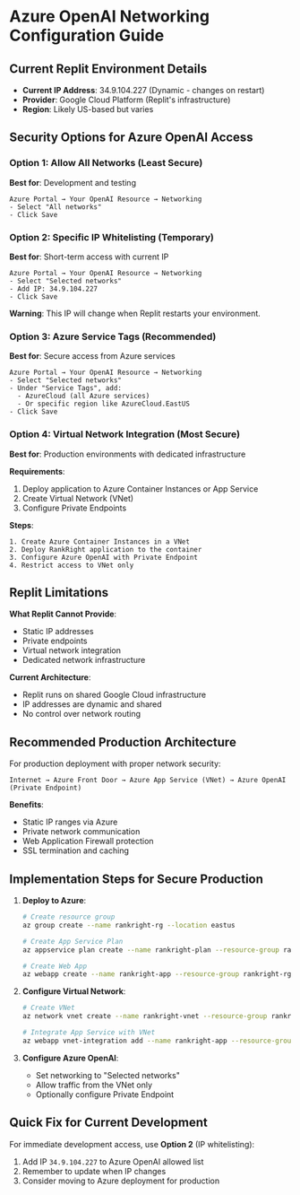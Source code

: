 # Azure OpenAI Networking Configuration Guide

## Current Replit Environment Details
- **Current IP Address**: 34.9.104.227 (Dynamic - changes on restart)
- **Provider**: Google Cloud Platform (Replit's infrastructure)
- **Region**: Likely US-based but varies

## Security Options for Azure OpenAI Access

### Option 1: Allow All Networks (Least Secure)
**Best for**: Development and testing
```
Azure Portal → Your OpenAI Resource → Networking
- Select "All networks"
- Click Save
```

### Option 2: Specific IP Whitelisting (Temporary)
**Best for**: Short-term access with current IP
```
Azure Portal → Your OpenAI Resource → Networking
- Select "Selected networks"
- Add IP: 34.9.104.227
- Click Save
```
**Warning**: This IP will change when Replit restarts your environment.

### Option 3: Azure Service Tags (Recommended)
**Best for**: Secure access from Azure services
```
Azure Portal → Your OpenAI Resource → Networking
- Select "Selected networks"
- Under "Service Tags", add:
  - AzureCloud (all Azure services)
  - Or specific region like AzureCloud.EastUS
- Click Save
```

### Option 4: Virtual Network Integration (Most Secure)
**Best for**: Production environments with dedicated infrastructure

**Requirements**:
1. Deploy application to Azure Container Instances or App Service
2. Create Virtual Network (VNet)
3. Configure Private Endpoints

**Steps**:
```
1. Create Azure Container Instances in a VNet
2. Deploy RankRight application to the container
3. Configure Azure OpenAI with Private Endpoint
4. Restrict access to VNet only
```

## Replit Limitations

**What Replit Cannot Provide**:
- Static IP addresses
- Private endpoints
- Virtual network integration
- Dedicated network infrastructure

**Current Architecture**:
- Replit runs on shared Google Cloud infrastructure
- IP addresses are dynamic and shared
- No control over network routing

## Recommended Production Architecture

For production deployment with proper network security:

```
Internet → Azure Front Door → Azure App Service (VNet) → Azure OpenAI (Private Endpoint)
```

**Benefits**:
- Static IP ranges via Azure
- Private network communication
- Web Application Firewall protection
- SSL termination and caching

## Implementation Steps for Secure Production

1. **Deploy to Azure**:
   ```bash
   # Create resource group
   az group create --name rankright-rg --location eastus
   
   # Create App Service Plan
   az appservice plan create --name rankright-plan --resource-group rankright-rg --sku B1 --is-linux
   
   # Create Web App
   az webapp create --name rankright-app --resource-group rankright-rg --plan rankright-plan --runtime "PYTHON|3.11"
   ```

2. **Configure Virtual Network**:
   ```bash
   # Create VNet
   az network vnet create --name rankright-vnet --resource-group rankright-rg --subnet-name default
   
   # Integrate App Service with VNet
   az webapp vnet-integration add --name rankright-app --resource-group rankright-rg --vnet rankright-vnet --subnet default
   ```

3. **Configure Azure OpenAI**:
   - Set networking to "Selected networks"
   - Allow traffic from the VNet only
   - Optionally configure Private Endpoint

## Quick Fix for Current Development

For immediate development access, use **Option 2** (IP whitelisting):
1. Add IP `34.9.104.227` to Azure OpenAI allowed list
2. Remember to update when IP changes
3. Consider moving to Azure deployment for production